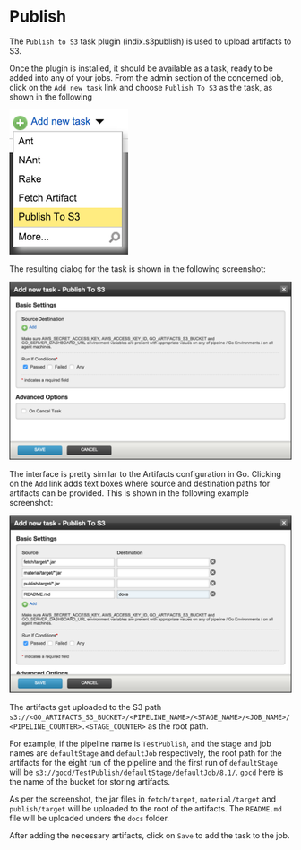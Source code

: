 Publish
===

The `Publish to S3` task plugin (indix.s3publish) is used to upload artifacts to S3.

Once the plugin is installed, it should be available as a task, ready to be added into any of your jobs. From the admin section of the concerned job, click on the `Add new task` link and choose `Publish To S3` as the task, as shown in the following

![](add_task_publish.png)

The resulting dialog for the task is shown in the following screenshot:

![](modal_publish.png)

The interface is pretty similar to the Artifacts configuration in Go. Clicking on the `Add` link adds text boxes where source and destination paths for artifacts can be provided. This is shown in the following example screenshot:

![](modal_publish_2.png)

The artifacts get uploaded to the S3 path `s3://<GO_ARTIFACTS_S3_BUCKET>/<PIPELINE_NAME>/<STAGE_NAME>/<JOB_NAME>/<PIPELINE_COUNTER>.<STAGE_COUNTER>` as the root path.

For example, if the pipeline name is `TestPublish`, and the stage and job names are `defaultStage` and `defaultJob` respectively, the root path for the artifacts for the eight run of the pipeline and the first run of `defaultStage` will be `s3://gocd/TestPublish/defaultStage/defaultJob/8.1/`. `gocd` here is the name of the bucket for storing artifacts.

As per the screenshot, the jar files in `fetch/target`, `material/target` and `publish/target` will be uploaded to the root of the artifacts. The `README.md` file will be uploaded unders the `docs` folder.

After adding the necessary artifacts, click on `Save` to add the task to the job.
